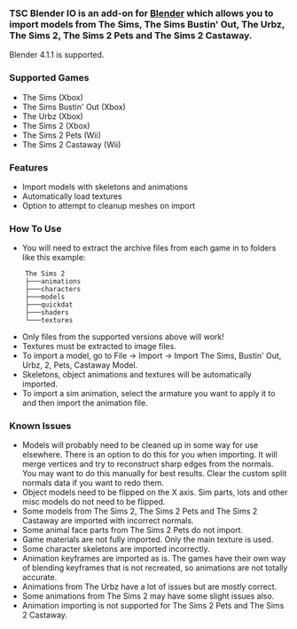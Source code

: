 ### TSC Blender IO is an add-on for [Blender](https://www.blender.org/) which allows you to import models from The Sims, The Sims Bustin' Out, The Urbz, The Sims 2, The Sims 2 Pets and The Sims 2 Castaway.

Blender 4.1.1 is supported.

### Supported Games
- The Sims (Xbox)
- The Sims Bustin' Out (Xbox)
- The Urbz (Xbox)
- The Sims 2 (Xbox)
- The Sims 2 Pets (Wii)
- The Sims 2 Castaway (Wii)

### Features
- Import models with skeletons and animations
- Automatically load textures
- Option to attempt to cleanup meshes on import

### How To Use
- You will need to extract the archive files from each game in to folders like this example:
```
    The Sims 2
    ├───animations
    ├───characters
    ├───models
    ├───quickdat
    ├───shaders
    └───textures
```
- Only files from the supported versions above will work!
- Textures must be extracted to image files.
- To import a model, go to File -> Import -> Import The Sims, Bustin' Out, Urbz, 2, Pets, Castaway Model.
- Skeletons, object animations and textures will be automatically imported.
- To import a sim animation, select the armature you want to apply it to and then import the animation file.

### Known Issues
- Models will probably need to be cleaned up in some way for use elsewhere. There is an option to do this for you when importing. It will merge vertices and try to reconstruct sharp edges from the normals. You may want to do this manually for best results. Clear the custom split normals data if you want to redo them.
- Object models need to be flipped on the X axis. Sim parts, lots and other misc models do not need to be flipped.
- Some models from The Sims 2, The Sims 2 Pets and The Sims 2 Castaway are imported with incorrect normals.
- Some animal face parts from The Sims 2 Pets do not import.
- Game materials are not fully imported. Only the main texture is used.
- Some character skeletons are imported incorrectly.
- Animation keyframes are imported as is. The games have their own way of blending keyframes that is not recreated, so animations are not totally accurate.
- Animations from The Urbz have a lot of issues but are mostly correct.
- Some animations from The Sims 2 may have some slight issues also.
- Animation importing is not supported for The Sims 2 Pets and The Sims 2 Castaway.

